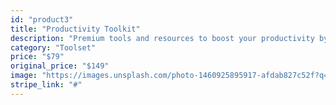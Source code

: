 ```yaml
---
id: "product3"
title: "Productivity Toolkit"
description: "Premium tools and resources to boost your productivity by 200%."
category: "Toolset"
price: "$79"
original_price: "$149"
image: "https://images.unsplash.com/photo-1460925895917-afdab827c52f?q=80&w=2615"
stripe_link: "#"
---
```



